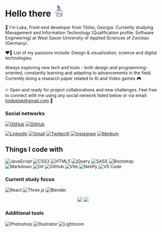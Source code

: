 # Hello there <img src="./img/litwick-pixel.gif" alt="Litwick Gif" style="width:40px;"/>

👾 I'm Luka, Front-end developer from Tbilisi, Georgia. Currently studying Management and Information Technology (Qualification profile: Software Engineering) at West Saxon University of Applied Sciences of Zwickau (Germany).

❤️‍🔥 List of my passions include: Design & visualization, science and digital technologies.

Always exploring new tech and tools - both design and programming-oriented, constantly learning and adapting to advancements in the field. Currently doing a research paper related to AI and Video games 🎮

🔥 Open and ready for project collaborations and new challenges. Feel free to connect with me using any social network listed below or via email: toidzeluk@gmail.com 📩

### Social networks

<a href="https://github.com/lukatoidze" target="_blank"><img alt="GitHub" src="https://img.shields.io/badge/GitHub-%23181717?style=for-the-badge&logo=GitHub"></a>
<a href="https://github.com/lukatoidze" target="_blank"><img alt="GitHub" src="https://img.shields.io/github/followers/lukatoidze?label=Followers&style=for-the-badge&=github&labelColor=%23181717"></a>

<p>
    <a href="https://www.linkedin.com/in/lukatoidze" target="_blank"><img alt="LinkedIn" src="https://img.shields.io/badge/linkedin-%230A66C2.svg?style=for-the-badge&logo=linkedin&logoColor=white"></a>
    <a href="mailto:toidzeluk@gmail.com" target="_blank"><img alt="Gmail" src="https://img.shields.io/badge/Gmail-%23EA4335?style=for-the-badge&logo=gmail&logoColor=%23fff"></a>
    <a href="https://twitter.com/luktoi" target="_blank"><img alt="Twitter/X" src="https://img.shields.io/badge/Twitter%20%7C%20X%20-%23000000?style=for-the-badge&logo=x"></a>
    <a href="https://instagram.com/neonsyndicate" target="_blank"><img alt="Instagram" src="https://img.shields.io/badge/Instagram-%23E4405F.svg?style=for-the-badge&logo=Instagram&logoColor=white"></a>
    <a href="https://medium.com/@lukatoidze" target="_blank"><img alt="Medium" src="https://img.shields.io/badge/Medium-12100E?style=for-the-badge&logo=medium&logoColor=white"></a>

</p>

## Things I code with

<p>
  <img alt="JavaScript" src="https://img.shields.io/badge/JavaScript-F7DF1E?style=for-the-badge&logo=javascript&logoColor=black">
  <img alt="CSS3" src="https://img.shields.io/badge/CSS3-1572B6?style=for-the-badge&logo=css3&logoColor=white">
  <img alt="HTML5" src="https://img.shields.io/badge/HTML5-E34F26?style=for-the-badge&logo=html5&logoColor=white">
  <img alt="jQuery" src="https://img.shields.io/badge/jQuery-0769AD?style=for-the-badge&logo=jquery&logoColor=white">
  <img alt="SASS" src="https://img.shields.io/badge/Sass-CC6699?style=for-the-badge&logo=sass&logoColor=white">
  <img alt="Bootstrap" src="https://img.shields.io/badge/Bootstrap-563D7C?style=for-the-badge&logo=bootstrap&logoColor=white">
  <img alt="Markdown" src="https://img.shields.io/badge/markdown-%23000000.svg?style=for-the-badge&logo=markdown&logoColor=white">
  <img alt="Git" src="https://img.shields.io/badge/GIT-E44C30?style=for-the-badge&logo=git&logoColor=white">
  <img alt="GitHub" src="https://img.shields.io/badge/GitHub-100000?style=for-the-badge&logo=github&logoColor=white">
  <img alt="Vite" src="https://img.shields.io/badge/vite-%23646CFF.svg?style=for-the-badge&logo=vite&logoColor=white">
  <img alt="Netlify" src="https://img.shields.io/badge/netlify-%23000000.svg?style=for-the-badge&logo=netlify&logoColor=#00C7B7">
  <img alt="VS Code" src="https://img.shields.io/badge/Visual%20Studio%20Code-0078d7.svg?style=for-the-badge&logo=visual-studio-code&logoColor=white">  
</p>

### Current study focus

<p>
  <img alt="React" src="https://img.shields.io/badge/React-20232A?style=for-the-badge&logo=react&logoColor=61DAFB">
  <img alt="Three.js" src="https://img.shields.io/badge/Three.js-%23000000?style=for-the-badge&logo=three.js">
  <img alt="Blender" src="https://img.shields.io/badge/blender-%23F5792A.svg?style=for-the-badge&logo=blender&logoColor=white">
</p>

<p align="center" width="100%">
    <img height="200" src="https://streak-stats.demolab.com/?user=lukatoidze&theme=dark">
    <img height="200" src="https://git-hub-readme-stats-lukas-projects-335912b3.vercel.app/api/top-langs/?username=lukatoidze&exclude_repo=Frontloops-Challenges-Markup&layout=compact&langs_count=8&theme=dark">
</p>

### Additional tools

<p>
  <img alt="Photoshop" src="https://img.shields.io/badge/adobe%20photoshop-%2331A8FF.svg?style=for-the-badge&logo=adobe%20photoshop&logoColor=white">
  <img alt="Illustrator" src="https://img.shields.io/badge/adobe%20illustrator-%23FF9A00.svg?style=for-the-badge&logo=adobe%20illustrator&logoColor=white">
  <img alt="Lightroom" src="https://img.shields.io/badge/Adobe%20Lightroom%20Classic-31A8FF.svg?style=for-the-badge&logo=Adobe%20Lightroom%20Classic&logoColor=white">
</p>

